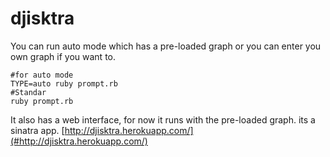 djisktra
========

You can run auto mode which has a pre-loaded graph or you can enter you own graph if you want to.

```
#for auto mode
TYPE=auto ruby prompt.rb
#Standar
ruby prompt.rb
```

It also has a web interface, for now it runs with the pre-loaded graph. its a sinatra app.
[http://djisktra.herokuapp.com/](#http://djisktra.herokuapp.com/)
